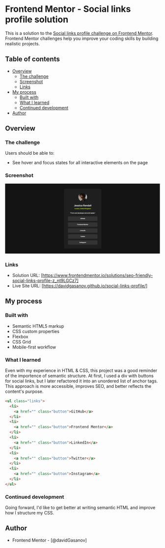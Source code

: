 # Frontend Mentor - Social links profile solution

This is a solution to the [Social links profile challenge on Frontend Mentor](https://www.frontendmentor.io/challenges/social-links-profile-UG32l9m6dQ). Frontend Mentor challenges help you improve your coding skills by building realistic projects.

## Table of contents

- [Overview](#overview)
  - [The challenge](#the-challenge)
  - [Screenshot](#screenshot)
  - [Links](#links)
- [My process](#my-process)
  - [Built with](#built-with)
  - [What I learned](#what-i-learned)
  - [Continued development](#continued-development)
- [Author](#author)

## Overview

### The challenge

Users should be able to:

- See hover and focus states for all interactive elements on the page

### Screenshot

![](./assets/images/screenshot.png)

### Links

- Solution URL: [https://www.frontendmentor.io/solutions/seo-friendly-social-links-profile-z_nt9LGCz7]
- Live Site URL: [https://davidgasanov.github.io/social-links-profile/]

## My process

### Built with

- Semantic HTML5 markup
- CSS custom properties
- Flexbox
- CSS Grid
- Mobile-first workflow

### What I learned

Even with my experience in HTML & CSS, this project was a good reminder of the importence of semantic structure. At first, I used a div with buttons for social links, but I later refactored it into an unordered list of anchor tags. This approach is more accessible, improves SEO, and better reflects the content's purpose.

```html
<ul class="links">
  <li>
    <a href="" class="button">GitHub</a>
  </li>
  <li>
    <a href="" class="button">Frontend Mentor</a>
  </li>
  <li>
    <a href="" class="button">LinkedIn</a>
  </li>
  <li>
    <a href="" class="button">Twitter</a>
  </li>
  <li>
    <a href="" class="button">Instagram</a>
  </li>
</ul>
```

### Continued development

Going forward, I'd like to get better at writing semantic HTML and improve how I structure my CSS.

## Author

- Frontend Mentor - [@davidGasanov]
